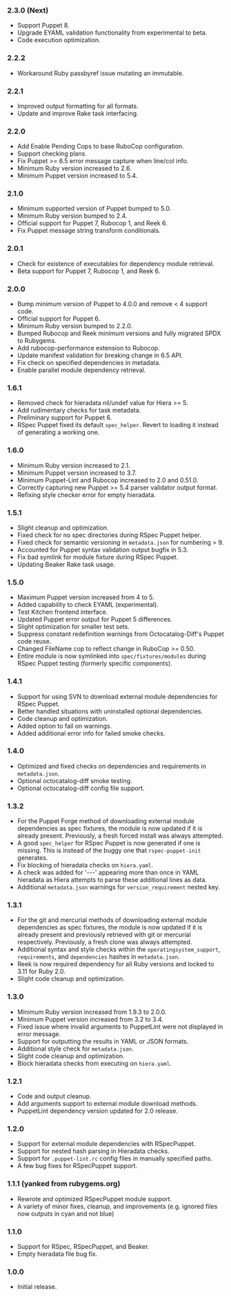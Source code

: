 ### 2.3.0 (Next)
- Support Puppet 8.
- Upgrade EYAML validation functionality from experimental to beta.
- Code execution optimization.

### 2.2.2
- Workaround Ruby passbyref issue mutating an immutable.

### 2.2.1
- Improved output formatting for all formats.
- Update and improve Rake task interfacing.

### 2.2.0
- Add Enable Pending Cops to base RuboCop configuration.
- Support checking plans.
- Fix Puppet >= 6.5 error message capture when line/col info.
- Minimum Ruby version increased to 2.6.
- Minimum Puppet version increased to 5.4.

### 2.1.0
- Minimum supported version of Puppet bumped to 5.0.
- Minimum Ruby version bumped to 2.4.
- Official support for Puppet 7, Rubocop 1, and Reek 6.
- Fix Puppet message string transform conditionals.

### 2.0.1
- Check for existence of executables for dependency module retrieval.
- Beta support for Puppet 7, Rubocop 1, and Reek 6.

### 2.0.0
- Bump minimum version of Puppet to 4.0.0 and remove < 4 support code.
- Official support for Puppet 6.
- Minimum Ruby version bumped to 2.2.0.
- Bumped Rubocop and Reek minimum versions and fully migrated SPDX to Rubygems.
- Add rubocop-performance extension to Rubocop.
- Update manifest validation for breaking change in 6.5 API.
- Fix check on specified dependencies in metadata.
- Enable parallel module dependency retrieval.

### 1.6.1
- Removed check for hieradata nil/undef value for Hiera >= 5.
- Add rudimentary checks for task metadata.
- Preliminary support for Puppet 6.
- RSpec Puppet fixed its default `spec_helper`. Revert to loading it instead of generating a working one.

### 1.6.0
- Minimum Ruby version increased to 2.1.
- Minimum Puppet version increased to 3.7.
- Minimum Puppet-Lint and Rubocop increased to 2.0 and 0.51.0.
- Correctly capturing new Puppet >= 5.4 parser validator output format.
- Refixing style checker error for empty hieradata.

### 1.5.1
- Slight cleanup and optimization.
- Fixed check for no spec directories during RSpec Puppet helper.
- Fixed check for semantic versioning in `metadata.json` for numbering > 9.
- Accounted for Puppet syntax validation output bugfix in 5.3.
- Fix bad symlink for module fixture during RSpec Puppet.
- Updating Beaker Rake task usage.

### 1.5.0
- Maximum Puppet version increased from 4 to 5.
- Added capability to check EYAML (experimental).
- Test Kitchen frontend interface.
- Updated Puppet error output for Puppet 5 differences.
- Slight optimization for smaller test sets.
- Suppress constant redefinition warnings from Octocatalog-Diff's Puppet code reuse.
- Changed FileName cop to reflect change in RuboCop >= 0.50.
- Entire module is now symlinked into `spec/fixtures/modules` during  RSpec Puppet testing (formerly specific components).

### 1.4.1
- Support for using SVN to download external module dependencies for RSpec Puppet.
- Better handled situations with uninstalled optional dependencies.
- Code cleanup and optimization.
- Added option to fail on warnings.
- Added additional error info for failed smoke checks.

### 1.4.0
- Optimized and fixed checks on dependencies and requirements in `metadata.json`.
- Optional octocatalog-diff smoke testing.
- Optional octocatalog-diff config file support.

### 1.3.2
- For the Puppet Forge method of downloading external module dependencies as spec fixtures, the module is now updated if it is already present. Previously, a fresh forced install was always attempted.
- A good `spec_helper` for RSpec Puppet is now generated if one is missing. This is instead of the buggy one that `rspec-puppet-init` generates.
- Fix blocking of hieradata checks on `hiera.yaml`.
- A check was added for '---' appearing more than once in YAML hieradata as Hiera attempts to parse these additional lines as data.
- Additional `metadata.json` warnings for `version_requirement` nested key.

### 1.3.1
- For the git and mercurial methods of downloading external module dependencies as spec fixtures, the module is now updated if it is already present and previously retrieved with git or mercurial respectively. Previously, a fresh clone was always attempted.
- Additional syntax and style checks within the `operatingsystem_support`, `requirements`, and `dependencies` hashes in `metadata.json`.
- Reek is now required dependency for all Ruby versions and locked to 3.11 for Ruby 2.0.
- Slight code cleanup and optimization.

### 1.3.0
- Minimum Ruby version increased from 1.9.3 to 2.0.0.
- Minimum Puppet version increased from 3.2 to 3.4.
- Fixed issue where invalid arguments to PuppetLint were not displayed in error message.
- Support for outputting the results in YAML or JSON formats.
- Additional style check for `metadata.json`.
- Slight code cleanup and optimization.
- Block hieradata checks from executing on `hiera.yaml`.

### 1.2.1
- Code and output cleanup.
- Add arguments support to external module download methods.
- PuppetLint dependency version updated for 2.0 release.

### 1.2.0
- Support for external module dependencies with RSpecPuppet.
- Support for nested hash parsing in Hieradata checks.
- Support for `.puppet-lint.rc` config files in manually specified paths.
- A few bug fixes for RSpecPuppet support.

### 1.1.1 (yanked from rubygems.org)
- Rewrote and optimized RSpecPuppet module support.
- A variety of minor fixes, cleanup, and improvements (e.g. ignored files now outputs in cyan and not blue)

### 1.1.0
- Support for RSpec, RSpecPuppet, and Beaker.
- Empty hieradata file bug fix.

### 1.0.0
- Initial release.
